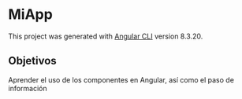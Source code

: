 # MiApp

This project was generated with [Angular CLI](https://github.com/angular/angular-cli) version 8.3.20.
## Objetivos
Aprender el uso de los componentes en Angular, así como el paso de información 
